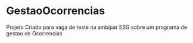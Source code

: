 # GestaoOcorrencias
Projeto Criado para vaga de teste na ambipar ESG sobre um programa de gestao de Ocorrencias
